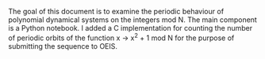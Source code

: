 The goal of this document is to examine the periodic behaviour of polynomial dynamical systems on the integers mod N. The main component is a Python notebook. I added a C implementation for counting the number of periodic orbits of the function x -> x<sup>2</sup> + 1 mod N for the purpose of submitting the sequence to OEIS.
